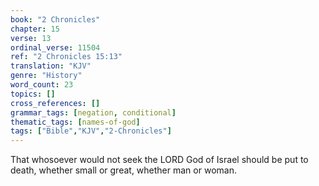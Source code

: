 ```yaml
---
book: "2 Chronicles"
chapter: 15
verse: 13
ordinal_verse: 11504
ref: "2 Chronicles 15:13"
translation: "KJV"
genre: "History"
word_count: 23
topics: []
cross_references: []
grammar_tags: [negation, conditional]
thematic_tags: [names-of-god]
tags: ["Bible","KJV","2-Chronicles"]
---
```

That whosoever would not seek the LORD God of Israel should be put to death, whether small or great, whether man or woman.
